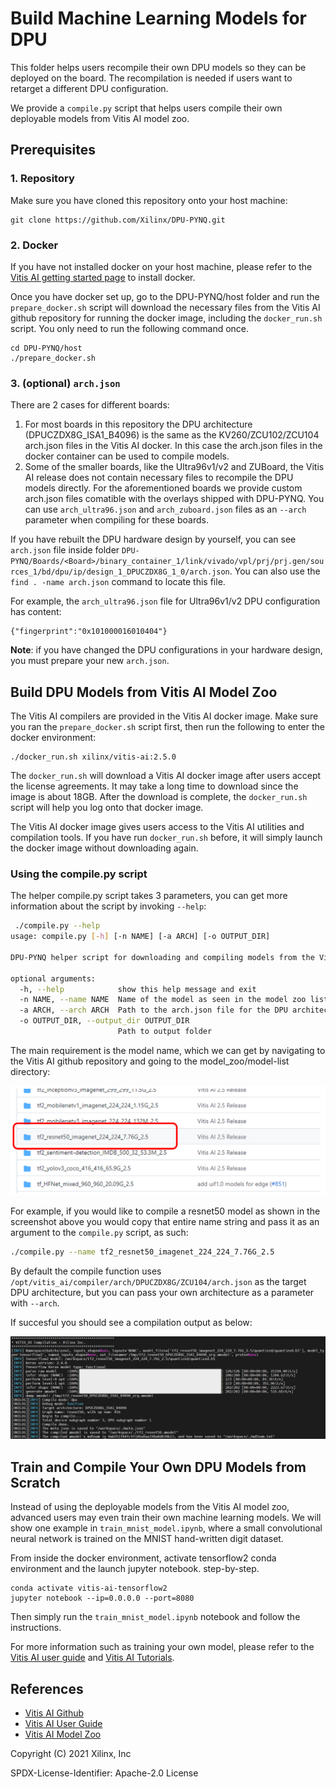 # Build Machine Learning Models for DPU

This folder helps users recompile their own DPU models so they can be deployed
on the board. The recompilation is needed if users want to retarget
a different DPU configuration.

We provide a `compile.py` script that helps users compile their own deployable
models from Vitis AI model zoo. 

## Prerequisites

### 1. Repository

Make sure you have cloned this repository onto your host machine:

```shell
git clone https://github.com/Xilinx/DPU-PYNQ.git
```

### 2. Docker

If you have not installed docker on your host machine, please refer to the
[Vitis AI getting started page](https://github.com/Xilinx/Vitis-AI/tree/v2.5#Getting-Started)
to install docker.

Once you have docker set up, go to the DPU-PYNQ/host folder and run the `prepare_docker.sh` script will download the necessary files from the Vitis AI github repository for running the docker image, including the `docker_run.sh` script. You only need to run the following command once.

```shell
cd DPU-PYNQ/host
./prepare_docker.sh
```

### 3. (optional) `arch.json`

There are 2 cases for different boards:

1. For most boards in this repository the DPU architecture (DPUCZDX8G_ISA1_B4096) is the same as the KV260/ZCU102/ZCU104 arch.json files in the Vitis AI docker. In this case the arch.json files in the docker container can be used to compile models.
2. Some of the smaller boards, like the Ultra96v1/v2 and ZUBoard, the Vitis AI release does not contain
necessary files to recompile the DPU models directly. For the aforementioned boards we provide custom arch.json files comatible with the overlays shipped with DPU-PYNQ. You can use `arch_ultra96.json` and `arch_zuboard.json` files as an `--arch` parameter when compiling for these boards.

If you have rebuilt the DPU hardware design by yourself, you can see
`arch.json` file inside folder 
`DPU-PYNQ/Boards/<Board>/binary_container_1/link/vivado/vpl/prj/prj.gen/sources_1/bd/dpu/ip/design_1_DPUCZDX8G_1_0/arch.json`.
You can also use the `find . -name arch.json` command to locate this file.

For example, the `arch_ultra96.json` file for Ultra96v1/v2 DPU configuration has content:

```shell
{"fingerprint":"0x101000016010404"}
```

**Note**: if you have changed the DPU configurations in your hardware design, 
you must prepare your new `arch.json`.

## Build DPU Models from Vitis AI Model Zoo

The Vitis AI compilers are provided in the Vitis AI docker image. Make sure you ran the `prepare_docker.sh` script first, then run the following to enter the docker environment:

```shell
./docker_run.sh xilinx/vitis-ai:2.5.0
```

The `docker_run.sh` will download a Vitis AI docker image after users accept
the license agreements. It may take a long time to download since the image 
is about 18GB. After the download is complete, the `docker_run.sh` script 
will help you log onto that docker image.

The Vitis AI docker image gives users access to the Vitis AI utilities 
and compilation tools. If you have run `docker_run.sh` before, it will simply 
launch the docker image without downloading again.

### Using the compile.py script

The helper compile.py script takes 3 parameters, you can get more information about the script by invoking `--help`:

```bash
 ./compile.py --help
usage: compile.py [-h] [-n NAME] [-a ARCH] [-o OUTPUT_DIR]

DPU-PYNQ helper script for downloading and compiling models from the Vitis AI modelzoo. For list of models see: https://github.com/Xilinx/Vitis-AI/tree/v2.5/model_zoo/model-list

optional arguments:
  -h, --help            show this help message and exit
  -n NAME, --name NAME  Name of the model as seen in the model zoo list.
  -a ARCH, --arch ARCH  Path to the arch.json file for the DPU architecture you want to compile for.
  -o OUTPUT_DIR, --output_dir OUTPUT_DIR
                        Path to output folder
```

The main requirement is the model name, which we can get by navigating to the Vitis AI github repository and going to the model_zoo/model-list directory:

![vitis-ai/model_zoo/model-list](images/model_info.png)

For example, if you would like to compile a resnet50 model as shown in the screenshot above you would copy that entire name string and pass it as an argument to the `compile.py` script, as such:

```bash
./compile.py --name tf2_resnet50_imagenet_224_224_7.76G_2.5
```

By default the compile function uses `/opt/vitis_ai/compiler/arch/DPUCZDX8G/ZCU104/arch.json` as the target DPU architecture, but you can pass your own architecture as a parameter with `--arch`.

If succesful you should see a compilation output as below:

![](images/vai_c_tensorflow2_output.png)

## Train and Compile Your Own DPU Models from Scratch

Instead of using the deployable models from the Vitis AI model zoo, advanced
users may even train their own machine learning models. We will show
one example in `train_mnist_model.ipynb`, where a small convolutional neural network
is trained on the MNIST hand-written digit dataset. 

From inside the docker environment, activate tensorflow2 conda environment and the launch jupyter notebook.
step-by-step.

```shell
conda activate vitis-ai-tensorflow2
jupyter notebook --ip=0.0.0.0 --port=8080
```

Then simply run the `train_mnist_model.ipynb` notebook and follow the instructions.

For more information such as training your own model, please refer to the 
[Vitis AI user guide](https://docs.xilinx.com/r/en-US/ug1414-vitis-ai)
and [Vitis AI Tutorials](https://github.com/xilinx/vitis-ai-tutorials).

## References

* [Vitis AI Github](https://github.com/Xilinx/Vitis-AI)
* [Vitis AI User Guide](https://docs.xilinx.com/r/en-US/ug1414-vitis-ai)
* [Vitis AI Model Zoo](https://github.com/Xilinx/Vitis-AI/tree/v2.5/model_zoo)

Copyright (C) 2021 Xilinx, Inc

SPDX-License-Identifier: Apache-2.0 License
